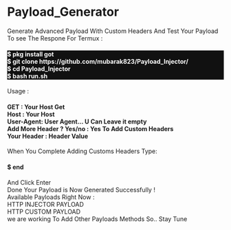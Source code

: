 # Payload_Generator
Generate Advanced Payload With Custom Headers And Test Your Payload To see The Respone
For Termux :
<h4 style="background-color:#111;color:white">
$ pkg install got</br>
$ git  clone https://github.com/mubarak823/Payload_Injector/</br>
$ cd Payload_Injector </br>
$ bash run.sh</br></h4>
Usage :
<h4>
GET : Your Host Get</br>
Host : Your Host</br>
User-Agent: User Agent... U Can Leave it empty</br>
Add More Header ? Yes/no : Yes To Add Custom Headers</br>
Your Header : Header Value</br>
</h4>
When You Complete Adding Customs Headers Type:</br>
<h4>
$ end</br>
</h4>
And Click Enter</br>
Done Your Payload is Now Generated Successfully !</br>
Available Payloads Right Now :</br>
HTTP INJECTOR PAYLOAD</br>
HTTP CUSTOM PAYLOAD </br>
we are working To Add Other Payloads Methods So.. Stay Tune</br>
